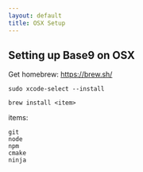 ```yaml
---
layout: default
title: OSX Setup
---
```


## Setting up Base9 on OSX

Get homebrew: https://brew.sh/

`sudo xcode-select --install`

`brew install <item>`

items:
```
git
node
npm
cmake
ninja
```
